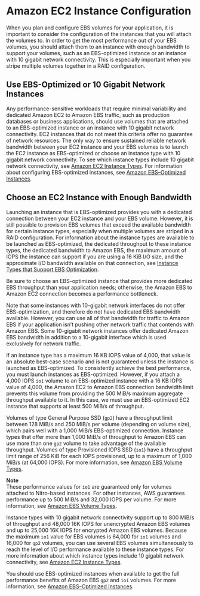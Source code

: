 # Amazon EC2 Instance Configuration<a name="ebs-ec2-config"></a>

When you plan and configure EBS volumes for your application, it is important to consider the configuration of the instances that you will attach the volumes to\. In order to get the most performance out of your EBS volumes, you should attach them to an instance with enough bandwidth to support your volumes, such as an EBS\-optimized instance or an instance with 10 gigabit network connectivity\. This is especially important when you stripe multiple volumes together in a RAID configuration\.

## Use EBS\-Optimized or 10 Gigabit Network Instances<a name="sustained-reliable-bandwidth"></a>

Any performance\-sensitive workloads that require minimal variability and dedicated Amazon EC2 to Amazon EBS traffic, such as production databases or business applications, should use volumes that are attached to an EBS\-optimized instance or an instance with 10 gigabit network connectivity\. EC2 instances that do not meet this criteria offer no guarantee of network resources\. The only way to ensure sustained reliable network bandwidth between your EC2 instance and your EBS volumes is to launch the EC2 instance as EBS\-optimized or choose an instance type with 10 gigabit network connectivity\. To see which instance types include 10 gigabit network connectivity, see [Amazon EC2 Instance Types](http://aws.amazon.com/ec2/instance-types/)\. For information about configuring EBS\-optimized instances, see [Amazon EBS–Optimized Instances](EBSOptimized.md)\.

## Choose an EC2 Instance with Enough Bandwidth<a name="sufficient-bandwidth"></a>

Launching an instance that is EBS\-optimized provides you with a dedicated connection between your EC2 instance and your EBS volume\. However, it is still possible to provision EBS volumes that exceed the available bandwidth for certain instance types, especially when multiple volumes are striped in a RAID configuration\. For information about the instance types are available to be launched as EBS\-optimized, the dedicated throughput to these instance types, the dedicated bandwidth to Amazon EBS, the maximum amount of IOPS the instance can support if you are using a 16 KiB I/O size, and the approximate I/O bandwidth available on that connection, see [Instance Types that Support EBS Optimization](EBSOptimized.md#ebs-optimization-support)\.

Be sure to choose an EBS\-optimized instance that provides more dedicated EBS throughput than your application needs; otherwise, the Amazon EBS to Amazon EC2 connection becomes a performance bottleneck\.

Note that some instances with 10\-gigabit network interfaces do not offer EBS\-optimization, and therefore do not have dedicated EBS bandwidth available\. However, you can use all of that bandwidth for traffic to Amazon EBS if your application isn’t pushing other network traffic that contends with Amazon EBS\. Some 10\-gigabit network instances offer dedicated Amazon EBS bandwidth in addition to a 10\-gigabit interface which is used exclusively for network traffic\.

If an instance type has a maximum 16 KB IOPS value of 4,000, that value is an absolute best\-case scenario and is not guaranteed unless the instance is launched as EBS\-optimized\. To consistently achieve the best performance, you must launch instances as EBS\-optimized\. However, if you attach a 4,000 IOPS `io1` volume to an EBS\-optimized instance with a 16 KB IOPS value of 4,000, the Amazon EC2 to Amazon EBS connection bandwidth limit prevents this volume from providing the 500 MiB/s maximum aggregate throughput available to it\. In this case, we must use an EBS\-optimized EC2 instance that supports at least 500 MiB/s of throughput\.

Volumes of type General Purpose SSD \(`gp2`\) have a throughput limit between 128 MiB/s and 250 MiB/s per volume \(depending on volume size\), which pairs well with a 1,000 MiB/s EBS\-optimized connection\. Instance types that offer more than 1,000 MiB/s of throughput to Amazon EBS can use more than one `gp2` volume to take advantage of the available throughput\. Volumes of type Provisioned IOPS SSD \(`io1`\) have a throughput limit range of 256 KiB for each IOPS provisioned, up to a maximum of 1,000 MiB/s \(at 64,000 IOPS\)\. For more information, see [Amazon EBS Volume Types](EBSVolumeTypes.md)\.

**Note**  
These performance values for `io1` are guaranteed only for volumes attached to Nitro\-based instances\. For other instances, AWS guarantees performance up to 500 MiB/s and 32,000 IOPS per volume\. For more information, see [Amazon EBS Volume Types](EBSVolumeTypes.md)\.

Instance types with 10 gigabit network connectivity support up to 800 MiB/s of throughput and 48,000 16K IOPS for unencrypted Amazon EBS volumes and up to 25,000 16K IOPS for encrypted Amazon EBS volumes\. Because the maximum `io1` value for EBS volumes is 64,000 for `io1` volumes and 16,000 for `gp2` volumes, you can use several EBS volumes simultaneously to reach the level of I/O performance available to these instance types\. For more information about which instance types include 10 gigabit network connectivity, see [Amazon EC2 Instance Types](http://aws.amazon.com/ec2/instance-types/)\.

You should use EBS\-optimized instances when available to get the full performance benefits of Amazon EBS `gp2` and `io1` volumes\. For more information, see [Amazon EBS–Optimized Instances](EBSOptimized.md)\.